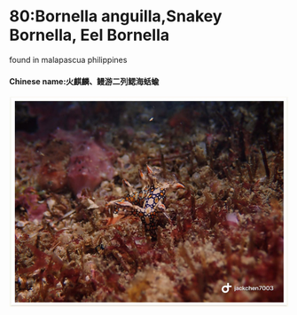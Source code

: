 # 80:Bornella anguilla,Snakey Bornella, Eel Bornella

found in malapascua philippines

#### Chinese name:火麒麟、鳗游二列鳃海蛞蝓

![](../../.gitbook/assets/bornella-anguilla.jpg)

